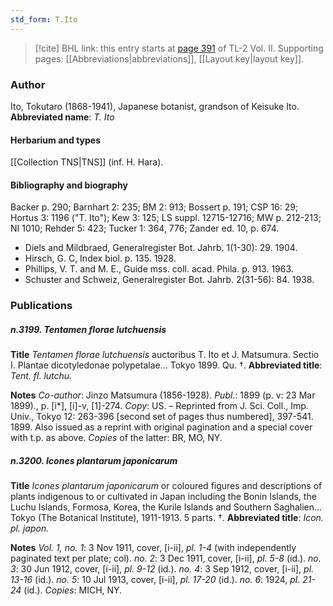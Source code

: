 ```yaml
---
std_form: T.Ito
---
```


> [!cite] BHL link: this entry starts at [page 391](https://www.biodiversitylibrary.org/page/33068633) of TL-2 Vol. II.
> Supporting pages: [[Abbreviations|abbreviations]], [[Layout key|layout key]].

### Author

Ito, Tokutaro (1868-1941), Japanese botanist, grandson of Keisuke Ito. 
**Abbreviated name**: *T. Ito*

#### Herbarium and types

[[Collection TNS|TNS]] (inf. H. Hara).

#### Bibliography and biography

Backer p. 290; Barnhart 2: 235; BM 2: 913; Bossert p. 191; CSP 16: 29; Hortus 3: 1196 ("T. Ito"); Kew 3: 125; LS suppl. 12715-12716; MW p. 212-213; NI 1010; Rehder 5: 423; Tucker 1: 364, 776; Zander ed. 10, p. 674.
- Diels and Mildbraed, Generalregister Bot. Jahrb. 1(1-30): 29. 1904.
- Hirsch, G. C, Index biol. p. 135. 1928.
- Phillips, V. T. and M. E., Guide mss. coll. acad. Phila. p. 913. 1963.
- Schuster and Schweiz, Generalregister Bot. Jahrb. 2(31-56): 84. 1938.

### Publications

##### n.3199. Tentamen florae lutchuensis

**Title**
*Tentamen florae lutchuensis* auctoribus T. Ito et J. Matsumura. Sectio I. Plantae dicotyledonae polypetalae... Tokyo 1899. Qu. †.
**Abbreviated title**: *Tent. fl. lutchu.*

**Notes**
*Co-author*: Jinzo Matsumura (1856-1928).
*Publ*.: 1899 (p. v: 23 Mar 1899)., p. \[i\*\], \[i\]-v, \[1\]-274. *Copy*: US. – Reprinted from J. Sci. Coll., Imp. Univ., Tokyo 12: 263-396 \[second set of pages thus numbered\], 397-541. 1899. Also issued as a reprint with original pagination and a special cover with t.p. as above.
*Copies* of the latter: BR, MO, NY.

##### n.3200. Icones plantarum japonicarum

**Title**
*Icones plantarum japonicarum* or coloured figures and descriptions of plants indigenous to or cultivated in Japan including the Bonin Islands, the Luchu Islands, Formosa, Korea, the Kurile Islands and Southern Saghalien... Tokyo (The Botanical Institute), 1911-1913. 5 parts. †.
**Abbreviated title**: *Icon. pl. japon.*

**Notes**
*Vol. 1, no. 1*: 3 Nov 1911, cover, \[i-ii\], *pl. 1-4* (with independently paginated text per plate; col).
*no. 2*: 3 Dec 1911, cover, \[i-ii\], *pl. 5-8* (id.).
*no. 3*: 30 Jun 1912, cover, \[i-ii\], *pl. 9-12* (id.).
*no. 4*: 3 Sep 1912, cover, \[i-ii\], *pl. 13-16* (id.).
*no. 5*: 10 Jul 1913, cover, \[i-ii\], *pl. 17-20* (id.).
*no. 6*: 1924, *pl. 21-24* (id.).
*Copies*: MICH, NY.


